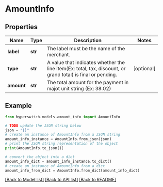 # AmountInfo


## Properties

Name | Type | Description | Notes
------------ | ------------- | ------------- | -------------
**label** | **str** | The label must be the name of the merchant. | 
**type** | **str** | A value that indicates whether the line item(Ex: total, tax, discount, or grand total) is final or pending. | [optional] 
**amount** | **str** | The total amount for the payment in majot unit string (Ex: 38.02) | 

## Example

```python
from hyperswitch.models.amount_info import AmountInfo

# TODO update the JSON string below
json = "{}"
# create an instance of AmountInfo from a JSON string
amount_info_instance = AmountInfo.from_json(json)
# print the JSON string representation of the object
print(AmountInfo.to_json())

# convert the object into a dict
amount_info_dict = amount_info_instance.to_dict()
# create an instance of AmountInfo from a dict
amount_info_from_dict = AmountInfo.from_dict(amount_info_dict)
```
[[Back to Model list]](../README.md#documentation-for-models) [[Back to API list]](../README.md#documentation-for-api-endpoints) [[Back to README]](../README.md)


